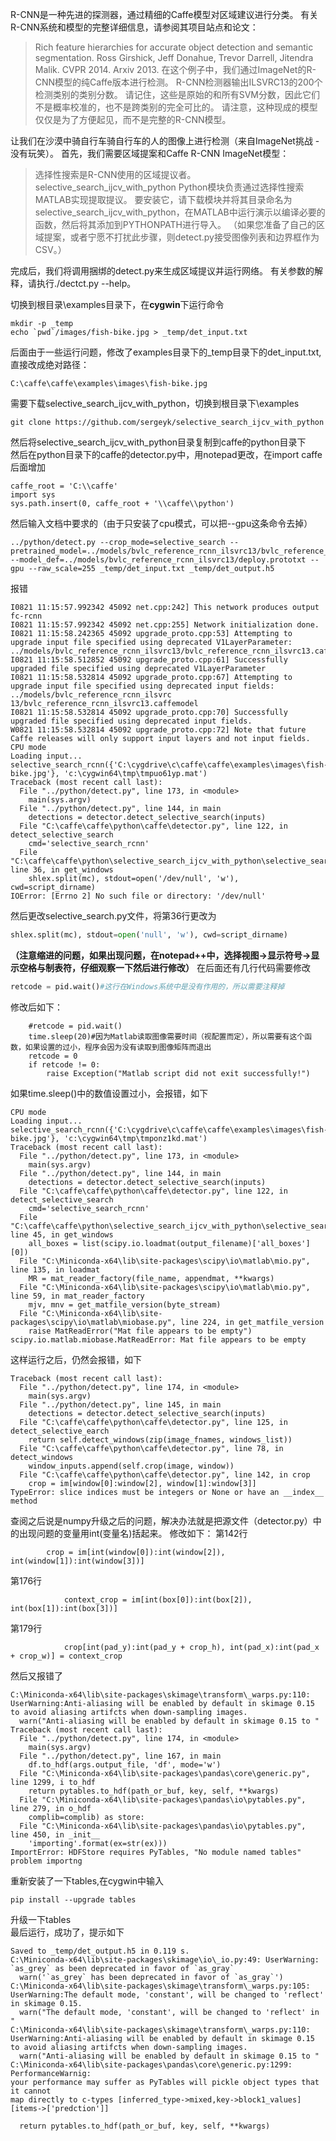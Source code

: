 R-CNN是一种先进的探测器，通过精细的Caffe模型对区域建议进行分类。 有关R-CNN系统和模型的完整详细信息，请参阅其项目站点和论文：
>Rich feature hierarchies for accurate object detection and semantic segmentation. Ross Girshick, Jeff Donahue, Trevor Darrell, Jitendra Malik. CVPR 2014. Arxiv 2013.
在这个例子中，我们通过ImageNet的R-CNN模型的纯Caffe版本进行检测。 R-CNN检测器输出ILSVRC13的200个检测类别的类别分数。 
请记住，这些是原始的和所有SVM分数，因此它们不是概率校准的，也不是跨类别的完全可比的。 请注意，这种现成的模型仅仅是为了方便起见，而不是完整的R-CNN模型。
>
让我们在沙漠中骑自行车骑自行车的人的图像上进行检测（来自ImageNet挑战 - 没有玩笑）。
首先，我们需要区域提案和Caffe R-CNN ImageNet模型：
>
>选择性搜索是R-CNN使用的区域提议者。 selective_search_ijcv_with_python Python模块负责通过选择性搜索MATLAB实现提取提议。 要安装它，请下载模块并将其目录命名为selective_search_ijcv_with_python，在MATLAB中运行演示以编译必要的函数，然后将其添加到PYTHONPATH进行导入。 （如果您准备了自己的区域提案，或者宁愿不打扰此步骤，则detect.py接受图像列表和边界框作为CSV。）

完成后，我们将调用捆绑的detect.py来生成区域提议并运行网络。 有关参数的解释，请执行./dectct.py --help。
>
切换到根目录\examples目录下，在**cygwin**下运行命令<br />
```
mkdir -p _temp
echo `pwd`/images/fish-bike.jpg > _temp/det_input.txt
```
后面由于一些运行问题，修改了examples目录下的_temp目录下的det_input.txt,直接改成绝对路径：
```
C:\caffe\caffe\examples\images\fish-bike.jpg
```
需要下载selective_search_ijcv_with_python，切换到根目录下\examples

```
git clone https://github.com/sergeyk/selective_search_ijcv_with_python
```
然后将selective_search_ijcv_with_python目录复制到caffe的python目录下<br />
然后在python目录下的caffe的detector.py中，用notepad更改，在import caffe后面增加<br />
```
caffe_root = 'C:\\caffe'
import sys
sys.path.insert(0, caffe_root + '\\caffe\\python')
```
然后输入文档中要求的（由于只安装了cpu模式，可以把--gpu这条命令去掉）
```
../python/detect.py --crop_mode=selective_search --pretrained_model=../models/bvlc_reference_rcnn_ilsvrc13/bvlc_reference_rcnn_ilsvrc13.caffemodel --model_def=../models/bvlc_reference_rcnn_ilsvrc13/deploy.prototxt --gpu --raw_scale=255 _temp/det_input.txt _temp/det_output.h5
```
报错<br />
```
I0821 11:15:57.992342 45092 net.cpp:242] This network produces output fc-rcnn
I0821 11:15:57.992342 45092 net.cpp:255] Network initialization done.
I0821 11:15:58.242365 45092 upgrade_proto.cpp:53] Attempting to upgrade input file specified using deprecated V1LayerParameter: ../models/bvlc_reference_rcnn_ilsvrc13/bvlc_reference_rcnn_ilsvrc13.caffemodel
I0821 11:15:58.512852 45092 upgrade_proto.cpp:61] Successfully upgraded file specified using deprecated V1LayerParameter
I0821 11:15:58.532814 45092 upgrade_proto.cpp:67] Attempting to upgrade input file specified using deprecated input fields: ../models/bvlc_reference_rcnn_ilsvrc                                             13/bvlc_reference_rcnn_ilsvrc13.caffemodel
I0821 11:15:58.532814 45092 upgrade_proto.cpp:70] Successfully upgraded file specified using deprecated input fields.
W0821 11:15:58.532814 45092 upgrade_proto.cpp:72] Note that future Caffe releases will only support input layers and not input fields.
CPU mode
Loading input...
selective_search_rcnn({'C:\cygdrive\c\caffe\caffe\examples\images\fish-bike.jpg'}, 'c:\cygwin64\tmp\tmpuo61yp.mat')
Traceback (most recent call last):
  File "../python/detect.py", line 173, in <module>
    main(sys.argv)
  File "../python/detect.py", line 144, in main
    detections = detector.detect_selective_search(inputs)
  File "C:\caffe\caffe\python\caffe\detector.py", line 122, in detect_selective_search
    cmd='selective_search_rcnn'
  File "C:\caffe\caffe\python\selective_search_ijcv_with_python\selective_search.py", line 36, in get_windows
    shlex.split(mc), stdout=open('/dev/null', 'w'), cwd=script_dirname)
IOError: [Errno 2] No such file or directory: '/dev/null'

```
然后更改selective_search.py文件，将第36行更改为<br />
```Python
shlex.split(mc), stdout=open('null', 'w'), cwd=script_dirname)
```
**（注意缩进的问题，如果出现问题，在notepad++中，选择视图→显示符号→显示空格与制表符，仔细观察一下然后进行修改）**
在后面还有几行代码需要修改
```Python
retcode = pid.wait()#这行在Windows系统中是没有作用的，所以需要注释掉
```
修改后如下：
```
    #retcode = pid.wait()
    time.sleep(20)#因为Matlab读取图像需要时间（视配置而定），所以需要有这个函数，如果设置的过小，程序会因为没有读取到图像矩阵而退出
    retcode = 0
    if retcode != 0:
        raise Exception("Matlab script did not exit successfully!")
```
如果time.sleep()中的数值设置过小，会报错，如下
```
CPU mode
Loading input...
selective_search_rcnn({'C:\cygdrive\c\caffe\caffe\examples\images\fish-bike.jpg'}, 'c:\cygwin64\tmp\tmponz1kd.mat')
Traceback (most recent call last):
  File "../python/detect.py", line 173, in <module>
    main(sys.argv)
  File "../python/detect.py", line 144, in main
    detections = detector.detect_selective_search(inputs)
  File "C:\caffe\caffe\python\caffe\detector.py", line 122, in detect_selective_search
    cmd='selective_search_rcnn'
  File "C:\caffe\caffe\python\selective_search_ijcv_with_python\selective_search.py", line 45, in get_windows
    all_boxes = list(scipy.io.loadmat(output_filename)['all_boxes'][0])
  File "C:\Miniconda-x64\lib\site-packages\scipy\io\matlab\mio.py", line 135, in loadmat
    MR = mat_reader_factory(file_name, appendmat, **kwargs)
  File "C:\Miniconda-x64\lib\site-packages\scipy\io\matlab\mio.py", line 59, in mat_reader_factory
    mjv, mnv = get_matfile_version(byte_stream)
  File "C:\Miniconda-x64\lib\site-packages\scipy\io\matlab\miobase.py", line 224, in get_matfile_version
    raise MatReadError("Mat file appears to be empty")
scipy.io.matlab.miobase.MatReadError: Mat file appears to be empty
```
这样运行之后，仍然会报错，如下
```
Traceback (most recent call last):
  File "../python/detect.py", line 174, in <module>
    main(sys.argv)
  File "../python/detect.py", line 145, in main
    detections = detector.detect_selective_search(inputs)
  File "C:\caffe\caffe\python\caffe\detector.py", line 125, in detect_selective_earch
    return self.detect_windows(zip(image_fnames, windows_list))
  File "C:\caffe\caffe\python\caffe\detector.py", line 78, in detect_windows
    window_inputs.append(self.crop(image, window))
  File "C:\caffe\caffe\python\caffe\detector.py", line 142, in crop
    crop = im[window[0]:window[2], window[1]:window[3]]
TypeError: slice indices must be integers or None or have an __index__ method
```
查阅之后说是numpy升级之后的问题，解决办法就是把源文件（detector.py）中的出现问题的变量用int(变量名)括起来。
修改如下：
第142行
```
        crop = im[int(window[0]):int(window[2]), int(window[1]):int(window[3])]
```
第176行
```
            context_crop = im[int(box[0]):int(box[2]), int(box[1]):int(box[3])]
```
第179行
```
            crop[int(pad_y):int(pad_y + crop_h), int(pad_x):int(pad_x + crop_w)] = context_crop
```
然后又报错了
```
C:\Miniconda-x64\lib\site-packages\skimage\transform\_warps.py:110: UserWarning:Anti-aliasing will be enabled by default in skimage 0.15 to avoid aliasing artifcts when down-sampling images.
  warn("Anti-aliasing will be enabled by default in skimage 0.15 to "
Traceback (most recent call last):
  File "../python/detect.py", line 174, in <module>
    main(sys.argv)
  File "../python/detect.py", line 167, in main
    df.to_hdf(args.output_file, 'df', mode='w')
  File "C:\Miniconda-x64\lib\site-packages\pandas\core\generic.py", line 1299, i to_hdf
    return pytables.to_hdf(path_or_buf, key, self, **kwargs)
  File "C:\Miniconda-x64\lib\site-packages\pandas\io\pytables.py", line 279, in o_hdf
    complib=complib) as store:
  File "C:\Miniconda-x64\lib\site-packages\pandas\io\pytables.py", line 450, in _init__
    'importing'.format(ex=str(ex)))
ImportError: HDFStore requires PyTables, "No module named tables" problem importng
```
重新安装了一下tables,在cygwin中输入
```
pip install --upgrade tables
```
升级一下tables<br />
最后运行，成功了，提示如下<br />
```
Saved to _temp/det_output.h5 in 0.119 s.
C:\Miniconda-x64\lib\site-packages\skimage\io\_io.py:49: UserWarning: `as_grey` as been deprecated in favor of `as_gray`
  warn('`as_grey` has been deprecated in favor of `as_gray`')
C:\Miniconda-x64\lib\site-packages\skimage\transform\_warps.py:105: UserWarning:The default mode, 'constant', will be changed to 'reflect' in skimage 0.15.
  warn("The default mode, 'constant', will be changed to 'reflect' in "
C:\Miniconda-x64\lib\site-packages\skimage\transform\_warps.py:110: UserWarning:Anti-aliasing will be enabled by default in skimage 0.15 to avoid aliasing artifcts when down-sampling images.
  warn("Anti-aliasing will be enabled by default in skimage 0.15 to "
C:\Miniconda-x64\lib\site-packages\pandas\core\generic.py:1299: PerformanceWarnig:
your performance may suffer as PyTables will pickle object types that it cannot
map directly to c-types [inferred_type->mixed,key->block1_values] [items->['predction']]

  return pytables.to_hdf(path_or_buf, key, self, **kwargs)
```

